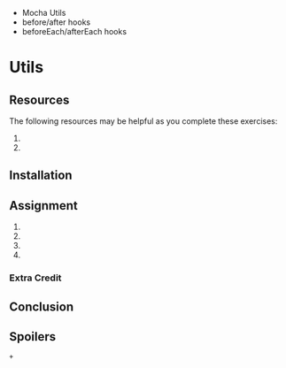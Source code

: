 - Mocha Utils
- before/after hooks
- beforeEach/afterEach hooks

# Utils

## Resources

The following resources may be helpful as you complete these exercises:

1.
2.

## Installation


## Assignment

1.
2.
3.
4.

### Extra Credit

## Conclusion

## Spoilers

    + 
